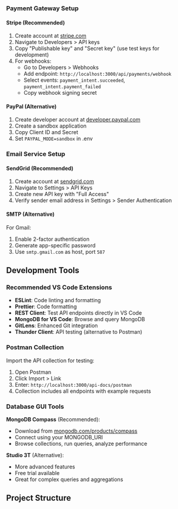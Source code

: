 ### Payment Gateway Setup

#### Stripe (Recommended)

1. Create account at [stripe.com](https://stripe.com)
2. Navigate to Developers > API keys
3. Copy "Publishable key" and "Secret key" (use test keys for development)
4. For webhooks:
   - Go to Developers > Webhooks
   - Add endpoint: `http://localhost:3000/api/payments/webhook`
   - Select events: `payment_intent.succeeded`, `payment_intent.payment_failed`
   - Copy webhook signing secret

#### PayPal (Alternative)

1. Create developer account at [developer.paypal.com](https://developer.paypal.com)
2. Create a sandbox application
3. Copy Client ID and Secret
4. Set `PAYPAL_MODE=sandbox` in .env

### Email Service Setup

#### SendGrid (Recommended)

1. Create account at [sendgrid.com](https://sendgrid.com)
2. Navigate to Settings > API Keys
3. Create new API key with "Full Access"
4. Verify sender email address in Settings > Sender Authentication

#### SMTP (Alternative)

For Gmail:
1. Enable 2-factor authentication
2. Generate app-specific password
3. Use `smtp.gmail.com` as host, port `587`

## Development Tools

### Recommended VS Code Extensions

- **ESLint**: Code linting and formatting
- **Prettier**: Code formatting
- **REST Client**: Test API endpoints directly in VS Code
- **MongoDB for VS Code**: Browse and query MongoDB
- **GitLens**: Enhanced Git integration
- **Thunder Client**: API testing (alternative to Postman)

### Postman Collection

Import the API collection for testing:

1. Open Postman
2. Click Import > Link
3. Enter: `http://localhost:3000/api-docs/postman`
4. Collection includes all endpoints with example requests

### Database GUI Tools

**MongoDB Compass** (Recommended):
- Download from [mongodb.com/products/compass](https://www.mongodb.com/products/compass)
- Connect using your MONGODB_URI
- Browse collections, run queries, analyze performance

**Studio 3T** (Alternative):
- More advanced features
- Free trial available
- Great for complex queries and aggregations

## Project Structure

